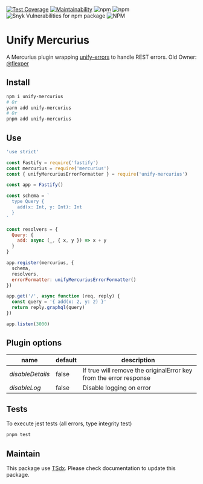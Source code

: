 [![Test Coverage](https://api.codeclimate.com/v1/badges/d28d1f8e89ae26ed6055/test_coverage)](https://codeclimate.com/github/qlaffont/unify-mercurius/test_coverage)
[![Maintainability](https://api.codeclimate.com/v1/badges/d28d1f8e89ae26ed6055/maintainability)](https://codeclimate.com/github/qlaffont/unify-mercurius/maintainability)
![npm](https://img.shields.io/npm/v/unify-mercurius) ![npm](https://img.shields.io/npm/dm/unify-mercurius) ![Snyk Vulnerabilities for npm package](https://img.shields.io/snyk/vulnerabilities/npm/unify-mercurius) ![NPM](https://img.shields.io/npm/l/unify-mercurius)
# Unify Mercurius

A Mercurius plugin wrapping [unify-errors](https://github.com/qlaffont/unify-errors) to handle REST errors. Old Owner: [@flexper](https://github.com/flexper)

## Install

```sh
npm i unify-mercurius
# Or
yarn add unify-mercurius
# Or
pnpm add unify-mercurius
```

## Use

```javascript
'use strict'

const Fastify = require('fastify')
const mercurius = require('mercurius')
const { unifyMercuriusErrorFormatter } = require('unify-mercurius')

const app = Fastify()

const schema = `
  type Query {
    add(x: Int, y: Int): Int
  }
`

const resolvers = {
  Query: {
    add: async (_, { x, y }) => x + y
  }
}

app.register(mercurius, {
  schema,
  resolvers,
  errorFormatter: unifyMercuriusErrorFormatter()
})

app.get('/', async function (req, reply) {
  const query = '{ add(x: 2, y: 2) }'
  return reply.graphql(query)
})

app.listen(3000)

```

## Plugin options

| name             | default | description                                                       |
| ---------------- | ------- | ----------------------------------------------------------------- |
| _disableDetails_ | false   | If true will remove the originalError key from the error response |
| _disableLog_     | false   | Disable logging on error                                          |

## Tests

To execute jest tests (all errors, type integrity test)

```bash
pnpm test
```

## Maintain

This package use [TSdx](https://github.com/jaredpalmer/tsdx). Please check documentation to update this package.
